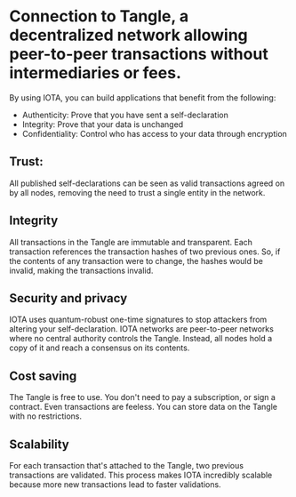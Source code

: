 # Connection to Tangle, a decentralized network allowing peer-to-peer transactions without intermediaries or fees. 

By using IOTA, you can build applications that benefit from the following:
-    Authenticity: Prove that you have sent a self-declaration
-    Integrity: Prove that your data is unchanged
-    Confidentiality: Control who has access to your data through encryption

## Trust:
All published self-declarations can be seen as valid transactions agreed on by all nodes, removing the need to trust a single entity in the network.

## Integrity
All transactions in the Tangle are immutable and transparent.
Each transaction references the transaction hashes of two previous ones. So, if the contents of any transaction were to change, the hashes would be invalid, making the transactions invalid.

## Security and privacy
IOTA uses quantum-robust one-time signatures to stop attackers from altering your self-declaration.
IOTA networks are peer-to-peer networks where no central authority controls the Tangle. Instead, all nodes hold a copy of it and reach a consensus on its contents.

## Cost saving
The Tangle is free to use. You don't need to pay a subscription, or sign a contract. Even transactions are feeless. You can store data on the Tangle with no restrictions.

## Scalability
For each transaction that's attached to the Tangle, two previous transactions are validated. This process makes IOTA incredibly scalable because more new transactions lead to faster validations.
